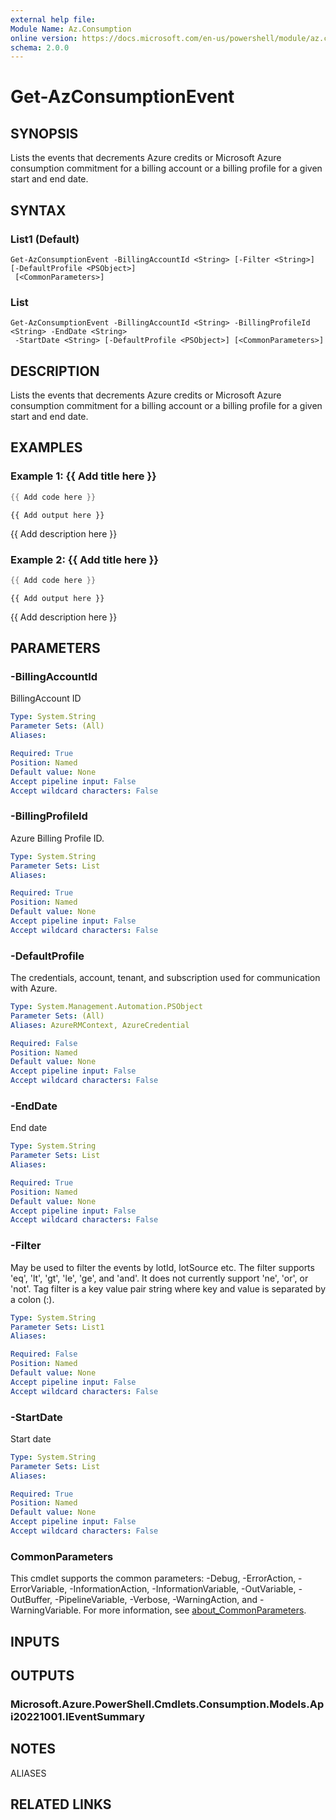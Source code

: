 ```yaml
---
external help file:
Module Name: Az.Consumption
online version: https://docs.microsoft.com/en-us/powershell/module/az.consumption/get-azconsumptionevent
schema: 2.0.0
---
```


# Get-AzConsumptionEvent

## SYNOPSIS
Lists the events that decrements Azure credits or Microsoft Azure consumption commitment for a billing account or a billing profile for a given start and end date.

## SYNTAX

### List1 (Default)
```
Get-AzConsumptionEvent -BillingAccountId <String> [-Filter <String>] [-DefaultProfile <PSObject>]
 [<CommonParameters>]
```

### List
```
Get-AzConsumptionEvent -BillingAccountId <String> -BillingProfileId <String> -EndDate <String>
 -StartDate <String> [-DefaultProfile <PSObject>] [<CommonParameters>]
```

## DESCRIPTION
Lists the events that decrements Azure credits or Microsoft Azure consumption commitment for a billing account or a billing profile for a given start and end date.

## EXAMPLES

### Example 1: {{ Add title here }}
```powershell
{{ Add code here }}
```

```output
{{ Add output here }}
```

{{ Add description here }}

### Example 2: {{ Add title here }}
```powershell
{{ Add code here }}
```

```output
{{ Add output here }}
```

{{ Add description here }}

## PARAMETERS

### -BillingAccountId
BillingAccount ID

```yaml
Type: System.String
Parameter Sets: (All)
Aliases:

Required: True
Position: Named
Default value: None
Accept pipeline input: False
Accept wildcard characters: False
```

### -BillingProfileId
Azure Billing Profile ID.

```yaml
Type: System.String
Parameter Sets: List
Aliases:

Required: True
Position: Named
Default value: None
Accept pipeline input: False
Accept wildcard characters: False
```

### -DefaultProfile
The credentials, account, tenant, and subscription used for communication with Azure.

```yaml
Type: System.Management.Automation.PSObject
Parameter Sets: (All)
Aliases: AzureRMContext, AzureCredential

Required: False
Position: Named
Default value: None
Accept pipeline input: False
Accept wildcard characters: False
```

### -EndDate
End date

```yaml
Type: System.String
Parameter Sets: List
Aliases:

Required: True
Position: Named
Default value: None
Accept pipeline input: False
Accept wildcard characters: False
```

### -Filter
May be used to filter the events by lotId, lotSource etc.
The filter supports 'eq', 'lt', 'gt', 'le', 'ge', and 'and'.
It does not currently support 'ne', 'or', or 'not'.
Tag filter is a key value pair string where key and value is separated by a colon (:).

```yaml
Type: System.String
Parameter Sets: List1
Aliases:

Required: False
Position: Named
Default value: None
Accept pipeline input: False
Accept wildcard characters: False
```

### -StartDate
Start date

```yaml
Type: System.String
Parameter Sets: List
Aliases:

Required: True
Position: Named
Default value: None
Accept pipeline input: False
Accept wildcard characters: False
```

### CommonParameters
This cmdlet supports the common parameters: -Debug, -ErrorAction, -ErrorVariable, -InformationAction, -InformationVariable, -OutVariable, -OutBuffer, -PipelineVariable, -Verbose, -WarningAction, and -WarningVariable. For more information, see [about_CommonParameters](http://go.microsoft.com/fwlink/?LinkID=113216).

## INPUTS

## OUTPUTS

### Microsoft.Azure.PowerShell.Cmdlets.Consumption.Models.Api20221001.IEventSummary

## NOTES

ALIASES

## RELATED LINKS


